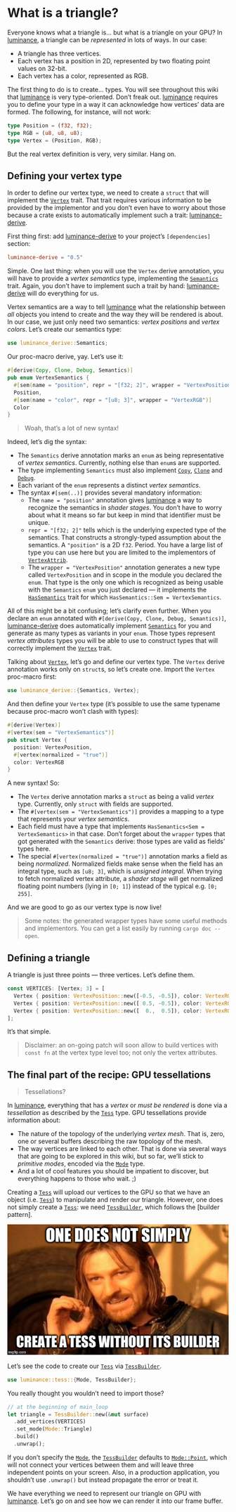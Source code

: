 # What is a triangle?

Everyone knows what a triangle is… but what is a triangle on your GPU? In [luminance], a triangle
can be _represented_ in lots of ways. In our case:

  - A triangle has three vertices.
  - Each vertex has a position in 2D, represented by two floating point values on 32-bit.
  - Each vertex has a color, represented as RGB.

The first thing to do is to create… types. You will see throughout this wiki that [luminance] is
very type-oriented. Don’t freak out. [luminance] requires you to define your type in a way it can
acknowledge how vertices’ data are formed. The following, for instance, will not work:

```rust
type Position = (f32, f32);
type RGB = (u8, u8, u8);
type Vertex = (Position, RGB);
```

But the real vertex definition is very, very similar. Hang on.

## Defining your vertex type

In order to define our vertex type, we need to create a `struct` that will implement the [`Vertex`]
trait. That trait requires various information to be provided by the implementor and you don’t even
have to worry about those because a crate exists to automatically implement such a trait:
[luminance-derive].

First thing first: add [luminance-derive] to your project’s `[dependencies]` section:

```toml
luminance-derive = "0.5"
```

Simple. One last thing: when you will use the `Vertex` derive annotation, you will have to provide
a _vertex semantics_ type, implementing the [`Semantics`] trait. Again, you don’t have to implement
such a trait by hand: [luminance-derive] will do everything for us.

Vertex semantics are a way to tell [luminance] what the relationship between _all_ objects you
intend to create and the way they will be rendered is about. In our case, we just only need two
semantics: _vertex positions_ and _vertex colors_. Let’s create our semantics type:

```rust
use luminance_derive::Semantics;
```

Our proc-macro derive, yay. Let’s use it:

```rust
#[derive(Copy, Clone, Debug, Semantics)]
pub enum VertexSemantics {
  #[sem(name = "position", repr = "[f32; 2]", wrapper = "VertexPosition")]
  Position,
  #[sem(name = "color", repr = "[u8; 3]", wrapper = "VertexRGB")]
  Color
}
```

> Woah, that’s a lot of new syntax!

Indeed, let’s dig the syntax:

  - The `Semantics` derive annotation marks an `enum` as being representative of _vertex semantics_.
    Currently, nothing else than `enum`s are supported.
  - The type implementing `Semantics` must also implement [`Copy`], [`Clone`] and [`Debug`].
  - Each variant of the `enum` represents a distinct _vertex semantics_.
  - The syntax `#[sem(..)]` provides several mandatory information:
    - The `name = "position"` annotation gives [luminance] a way to recognize the semantics in
      _shader stages_. You don’t have to worry about what it means so far but keep in mind that
      identifier must be unique.
    - `repr = "[f32; 2]"` tells which is the underlying expected type of the semantics. That
      constructs a strongly-typed assumption about the semantics. A `"position"` is a 2D `f32`.
      Period. You have a large list of type you can use here but you are limited to the implementors
      of [`VertexAttrib`].
    - The `wrapper = "VertexPosition"` annotation generates a new type called `VertexPosition` and
      in scope in the module you declared the `enum`. That type is the only one which is recognized
      as being usable with the `Semantics` `enum` you just declared — it implements the
      [`HasSemantics`] trait for which `HasSemantics::Sem = VertexSemantics`.

All of this might be a bit confusing; let’s clarify even further. When you declare an `enum`
annotated with `#[derive(Copy, Clone, Debug, Semantics)]`, [luminance-derive] does automatically
implement [`Semantics`] for you and generate as many types as variants in your `enum`. Those types
represent _vertex attributes_ types you will be able to use to construct types that will correctly
implement the [`Vertex`] trait.

Talking about [`Vertex`], let’s go and define our vertex type. The `Vertex` derive annotation works
only on `struct`s, so let’s create one. Import the `Vertex` proc-macro first:

```rust
use luminance_derive::{Semantics, Vertex};
```

And then define your `Vertex` type (it’s possible to use the same typename because proc-macro won’t
clash with types):

```rust
#[derive(Vertex)]
#[vertex(sem = "VertexSemantics")]
pub struct Vertex {
  position: VertexPosition,
  #[vertex(normalized = "true")]
  color: VertexRGB
}
```

A new syntax! So:

  - The `Vertex` derive annotation marks a `struct` as being a valid _vertex_ type. Currently, only
    `struct` with fields are supported.
  - The `#[vertex(sem = "VertexSemantics")]` provides a mapping to a type that represents your
    _vertex semantics_.
  - Each field must have a type that implements `HasSemantics<Sem = VertexSemantics>` in that case.
    Don’t forget about the `wrapper` types that got generated with the `Semantics` derive: those
    types are valid as fields’ types here.
  - The special `#[vertex(normalized = "true")]` annotation marks a field as being _normalized_.
    Normalized fields make sense when the field has an integral type, such as `[u8; 3]`, which is
    _unsigned integral_. When trying to fetch normalized vertex attribute, a _shader stage_ will get
    normalized floating point numbers (lying in `[0; 1]`) instead of the typical e.g. `[0; 255]`.

And we are good to go as our vertex type is now live!

> Some notes: the generated wrapper types have some useful methods and implementors. You can get
> a list easily by running `cargo doc --open`.

## Defining a triangle

A triangle is just three points — three vertices. Let’s define them.

```rust
const VERTICES: [Vertex; 3] = [
  Vertex { position: VertexPosition::new([-0.5, -0.5]), color: VertexRGB::new([255,   0,   0]) },
  Vertex { position: VertexPosition::new([ 0.5, -0.5]), color: VertexRGB::new([  0, 255,   0]) },
  Vertex { position: VertexPosition::new([  0.,  0.5]), color: VertexRGB::new([  0,   0, 255]) },
];
```

It’s that simple.

> Disclaimer: an on-going patch will soon allow to build vertices with `const fn` at the vertex type
> level too; not only the vertex attributes.

## The final part of the recipe: GPU tessellations

> Tessellations?

In [luminance], everything that has a _vertex_ or _must be rendered_ is done via a _tessellation_ as
described by the [`Tess`] type. GPU tessellations provide information about:

  - The nature of the topology of the underlying _vertex mesh_. That is, zero, one or several
    buffers describing the raw topology of the mesh.
  - The way vertices are linked to each other. That is done via several ways that are going to be
    explored in this wiki, but so far, we’ll stick to _primitive modes_, encoded via the [`Mode`]
    type.
  - And a lot of cool features you should be impatient to discover, but everything happens to those
    who wait. ;)

Creating a [`Tess`] will upload our vertices to the GPU so that we have an object (i.e. [`Tess`]) to
manipulate and render our triangle. However, one does not simply create a [`Tess`]: we need
[`TessBuilder`], which follows the [builder pattern].

![](./imgs/one-does-not-simply-create-tess-without-builder.jpg)

Let’s see the code to create our [`Tess`] via [`TessBuilder`].

```rust
use luminance::tess::{Mode, TessBuilder};
```

You really thought you wouldn’t need to import those?

```rust
// at the beginning of main_loop
let triangle = TessBuilder::new(&mut surface)
  .add_vertices(VERTICES)
  .set_mode(Mode::Triangle)
  .build()
  .unwrap();
```

If you don’t specify the [`Mode`], the [`TessBuilder`] defaults to [`Mode::Point`], which will not
connect your vertices between them and will leave three independent points on your screen. Also,
in a production application, you shouldn’t use `.unwrap()` but instead propagate the error or
treat it.

We have everything we need to represent our triangle on GPU with [luminance]. Let’s go on and see
how we can render it into our frame buffer.

[luminance]: https://crates.io/crates/luminance
[luminance-derive]: https://crates.io/crates/luminance-derive
[`Vertex`]: https://docs.rs/luminance/latest/luminance/vertex/trait.Vertex.html
[`Semantics`]: https://docs.rs/luminance/latest/luminance/vertex/trait.Semantics.html
[`Copy`]: https://doc.rust-lang.org/std/marker/trait.Copy.html
[`Clone`]: https://doc.rust-lang.org/std/clone/trait.Clone.html
[`Debug`]: https://doc.rust-lang.org/std/fmt/trait.Debug.html
[`VertexAttrib`]: https://docs.rs/luminance/latest/luminance/vertex/trait.VertexAttrib.html
[`HasSemantics`]: https://docs.rs/luminance/latest/luminance/vertex/trait.HasSemantics.html
[`Tess`]: https://docs.rs/luminance/latest/luminance/tess/struct.Tess.html
[`TessBuilder`]: https://docs.rs/luminance/latest/luminance/tess/struct.TessBuilder.html
[`Mode`]: https://docs.rs/luminance/latest/luminance/tess/enum.Mode.html
[`Mode::Point`]: https://docs.rs/luminance/latest/luminance/tess/enum.Mode.html#variant.Point
[`Pipeline`]: https://docs.rs/luminance/latest/luminance/pipeline/struct.Pipeline.html
[`ShadingGate`]: https://docs.rs/luminance/latest/luminance/pipeline/struct.ShadingGate.html
[GLSL]: https://www.khronos.org/opengl/wiki/Core_Language_(GLSL)
[`TessellationControlShader`]: https://docs.rs/luminance/latest/luminance/shader/stage/enum.Type.html#variant.TessellationControlShader
[`TessellationEvaluationShader`]: https://docs.rs/luminance/latest/luminance/shader/stage/enum.Type.html#variant.TessellationEvaluationShader
[`VertexShader`]: https://docs.rs/luminance/latest/luminance/shader/stage/enum.Type.html#variant.VertexShader
[`GeometryShader`]: https://docs.rs/luminance/latest/luminance/shader/stage/enum.Type.html#variant.GeometryShader
[`FragmentShader`]: https://docs.rs/luminance/latest/luminance/shader/stage/enum.Type.html#variant.FragmentShader
[`Program`]: https://docs.rs/luminance/latest/luminance/shader/program/struct.Program.html
[`BuiltProgram`]: https://docs.rs/luminance/latest/luminance/shader/program/struct.BuiltProgram.html
[turbofish syntax]: https://doc.rust-lang.org/1.30.0/book/first-edition/generics.html
[`RenderGate`]: https://docs.rs/luminance/latest/luminance/pipeline/struct.RenderGate.html
[`RenderState`]: https://docs.rs/luminance/latest/luminance/render_state/struct.RenderState.html
[`TessGate`]: https://docs.rs/luminance/latest/luminance/pipeline/struct.TessGate.html
[`TessSlice`]: https://docs.rs/luminance/latest/luminance/tess/struct.TessSlice.html
[`TessSliceIndex`]: https://docs.rs/luminance/latest/luminance/tess/struct.TessSliceIndex.html
